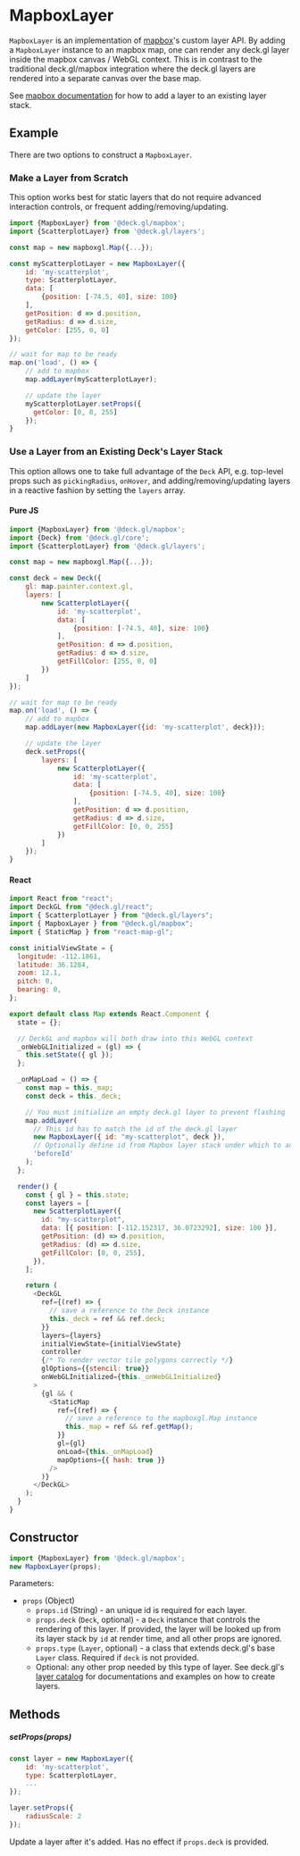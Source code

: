 # MapboxLayer

`MapboxLayer` is an implementation of [mapbox](https://www.npmjs.com/package/mapbox-gl)'s custom layer API. By adding a `MapboxLayer` instance to an mapbox map, one can render any deck.gl layer inside the mapbox canvas / WebGL context. This is in contrast to the traditional deck.gl/mapbox integration where the deck.gl layers are rendered into a separate canvas over the base map.

See [mapbox documentation](https://www.mapbox.com/mapbox-gl-js/api/#map#addlayer) for how to add a layer to an existing layer stack.

## Example

There are two options to construct a `MapboxLayer`.

### Make a Layer from Scratch

This option works best for static layers that do not require advanced interaction controls, or frequent adding/removing/updating.

```js
import {MapboxLayer} from '@deck.gl/mapbox';
import {ScatterplotLayer} from '@deck.gl/layers';

const map = new mapboxgl.Map({...});

const myScatterplotLayer = new MapboxLayer({
    id: 'my-scatterplot',
    type: ScatterplotLayer,
    data: [
        {position: [-74.5, 40], size: 100}
    ],
    getPosition: d => d.position,
    getRadius: d => d.size,
    getColor: [255, 0, 0]
});

// wait for map to be ready
map.on('load', () => {
    // add to mapbox
    map.addLayer(myScatterplotLayer);

    // update the layer
    myScatterplotLayer.setProps({
      getColor: [0, 0, 255]
    });
}
```

### Use a Layer from an Existing Deck's Layer Stack

This option allows one to take full advantage of the `Deck` API, e.g. top-level props such as `pickingRadius`, `onHover`, and adding/removing/updating layers in a reactive fashion by setting the `layers` array.

#### Pure JS

```js
import {MapboxLayer} from '@deck.gl/mapbox';
import {Deck} from '@deck.gl/core';
import {ScatterplotLayer} from '@deck.gl/layers';

const map = new mapboxgl.Map({...});

const deck = new Deck({
    gl: map.painter.context.gl,
    layers: [
        new ScatterplotLayer({
            id: 'my-scatterplot',
            data: [
                {position: [-74.5, 40], size: 100}
            ],
            getPosition: d => d.position,
            getRadius: d => d.size,
            getFillColor: [255, 0, 0]
        })
    ]
});

// wait for map to be ready
map.on('load', () => {
    // add to mapbox
    map.addLayer(new MapboxLayer({id: 'my-scatterplot', deck}));

    // update the layer
    deck.setProps({
        layers: [
            new ScatterplotLayer({
                id: 'my-scatterplot',
                data: [
                    {position: [-74.5, 40], size: 100}
                ],
                getPosition: d => d.position,
                getRadius: d => d.size,
                getFillColor: [0, 0, 255]
            })
        ]
    });
}
```

#### React

```js
import React from "react";
import DeckGL from "@deck.gl/react";
import { ScatterplotLayer } from "@deck.gl/layers";
import { MapboxLayer } from "@deck.gl/mapbox";
import { StaticMap } from "react-map-gl";

const initialViewState = {
  longitude: -112.1861,
  latitude: 36.1284,
  zoom: 12.1,
  pitch: 0,
  bearing: 0,
};

export default class Map extends React.Component {
  state = {};

  // DeckGL and mapbox will both draw into this WebGL context
  _onWebGLInitialized = (gl) => {
    this.setState({ gl });
  };

  _onMapLoad = () => {
    const map = this._map;
    const deck = this._deck;

    // You must initialize an empty deck.gl layer to prevent flashing
    map.addLayer(
      // This id has to match the id of the deck.gl layer
      new MapboxLayer({ id: "my-scatterplot", deck }),
      // Optionally define id from Mapbox layer stack under which to add deck layer
      'beforeId'
    );
  };

  render() {
    const { gl } = this.state;
    const layers = [
      new ScatterplotLayer({
        id: "my-scatterplot",
        data: [{ position: [-112.152317, 36.0723292], size: 100 }],
        getPosition: (d) => d.position,
        getRadius: (d) => d.size,
        getFillColor: [0, 0, 255],
      }),
    ];

    return (
      <DeckGL
        ref={(ref) => {
          // save a reference to the Deck instance
          this._deck = ref && ref.deck;
        }}
        layers={layers}
        initialViewState={initialViewState}
        controller
        {/* To render vector tile polygons correctly */}
        glOptions={{stencil: true}}
        onWebGLInitialized={this._onWebGLInitialized}
      >
        {gl && (
          <StaticMap
            ref={(ref) => {
              // save a reference to the mapboxgl.Map instance
              this._map = ref && ref.getMap();
            }}
            gl={gl}
            onLoad={this._onMapLoad}
            mapOptions={{ hash: true }}
          />
        )}
      </DeckGL>
    );
  }
}
```


## Constructor

```js
import {MapboxLayer} from '@deck.gl/mapbox';
new MapboxLayer(props);
```

Parameters:

- `props` (Object)
  + `props.id` (String) - an unique id is required for each layer.
  + `props.deck` (`Deck`, optional) - a `Deck` instance that controls the rendering of this layer. If provided, the layer will be looked up from its layer stack by `id` at render time, and all other props are ignored.
  + `props.type` (`Layer`, optional) - a class that extends deck.gl's base `Layer` class. Required if `deck` is not provided.
  + Optional: any other prop needed by this type of layer. See deck.gl's [layer catalog](http://deck.gl/#/documentation/deckgl-api-reference/layers/layer) for documentations and examples on how to create layers.


## Methods

##### setProps(props)

```js
const layer = new MapboxLayer({
    id: 'my-scatterplot',
    type: ScatterplotLayer,
    ...
});

layer.setProps({
    radiusScale: 2
});
```

Update a layer after it's added. Has no effect if `props.deck` is provided.
